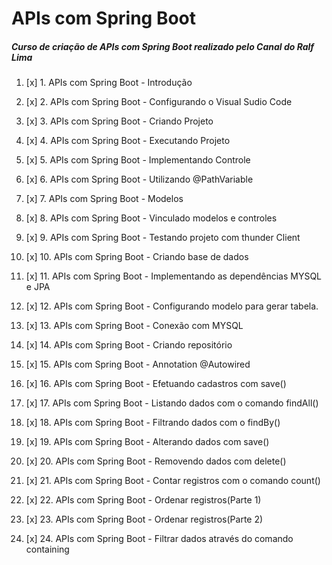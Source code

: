 # APIs com Spring Boot

##### Curso de criação de APIs com Spring Boot realizado pelo Canal do Ralf Lima

1. [x] 1. APIs com Spring Boot - Introdução

2. [x] 2. APIs com Spring Boot - Configurando o Visual Sudio Code

3. [x] 3. APIs com Spring Boot - Criando Projeto

4. [x] 4. APIs com Spring Boot - Executando Projeto

5. [x] 5. APIs com Spring Boot - Implementando Controle

6. [x] 6. APIs com Spring Boot - Utilizando @PathVariable

7. [x] 7. APIs com Spring Boot - Modelos

8. [x] 8. APIs com Spring Boot - Vinculado modelos e controles

9. [x] 9. APIs com Spring Boot - Testando projeto com thunder Client

10. [x] 10. APIs com Spring Boot - Criando base de dados

11. [x] 11. APIs com Spring Boot - Implementando as dependências MYSQL e JPA

12. [x] 12. APIs com Spring Boot - Configurando modelo para gerar tabela.

13. [x] 13. APIs com Spring Boot - Conexão com MYSQL

14. [x] 14. APIs com Spring Boot - Criando repositório

15. [x] 15. APIs com Spring Boot - Annotation @Autowired

16. [x] 16. APIs com Spring Boot - Efetuando cadastros com save()

17. [x] 17. APIs com Spring Boot - Listando dados com o comando findAll()

18. [x] 18. APIs com Spring Boot - Filtrando dados com o findBy()

19. [x] 19. APIs com Spring Boot - Alterando dados com save()

20. [x] 20. APIs com Spring Boot - Removendo dados com delete()

21. [x] 21. APIs com Spring Boot - Contar registros com o comando count()

22. [x] 22. APIs com Spring Boot - Ordenar registros(Parte 1)

23. [x] 23. APIs com Spring Boot - Ordenar registros(Parte 2)

24. [x] 24. APIs com Spring Boot - Filtrar dados através do comando containing
